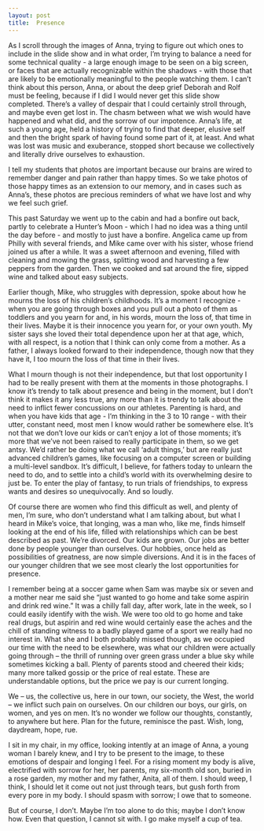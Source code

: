 ```yaml
---
layout: post
title:  Presence
---
```

As I scroll through the images of Anna, trying to figure out which ones to include in the slide show and in what order, I’m trying to balance a need for some technical quality - a large enough image to be seen on a big screen, or faces that are actually recognizable within the shadows - with those that are likely to be emotionally meaningful to the people watching them. I can’t think about this person, Anna, or about the deep grief Deborah and Rolf must be feeling, because if I did I would never get this slide show completed. There’s a valley of despair that I could certainly stroll through, and maybe even get lost in. The chasm between what we wish would have happened and what did, and the sorrow of our impotence. Anna’s life, at such a young age, held a history of trying to find that deeper, elusive self and then the bright spark of having found some part of it, at least. And what was lost was music and exuberance, stopped short because we collectively and literally drive ourselves to exhaustion. 

I tell my students that photos are important because our brains are wired to remember danger and pain rather than happy times. So we take photos of those happy times as an extension to our memory, and in cases such as Anna’s, these photos are precious reminders of what we have lost and why we feel such grief. 

This past Saturday we went up to the cabin and had a bonfire out back, partly to celebrate a Hunter’s Moon - which I had no idea was a thing until the day before - and mostly to just have a bonfire. Angelica came up from Philly with several friends, and Mike came over with his sister, whose friend joined us after a while. It was a sweet afternoon and evening, filled with cleaning and mowing the grass, splitting wood and harvesting a few peppers from the garden. Then we cooked and sat around the fire, sipped wine and talked about easy subjects.

Earlier though, Mike, who struggles with depression, spoke about how he mourns the loss of his children’s childhoods. It’s a moment I recognize - when you are going through boxes and you pull out a photo of them as toddlers and you yearn for and, in his words, mourn the loss of, that time in their lives. Maybe it is their innocence you yearn for, or your own youth. My sister says she loved their total dependence upon her at that age, which, with all respect, is a notion that I think can only come from a mother. As a father, I always looked forward to their independence, though now that they have it, I too mourn the loss of that time in their lives.

What I mourn though is not their independence, but that lost opportunity I had to be really present with them at the moments in those photographs. I know it’s trendy to talk about presence and being in the moment, but I don’t think it makes it any less true, any more than it is trendy to talk about the need to inflict fewer concussions on our athletes. Parenting is hard, and when you have kids that age - I’m thinking in the 3 to 10 range - with their utter, constant need, most men I know would rather be somewhere else. It’s not that we don’t love our kids or can’t enjoy a lot of those moments; it’s more that we’ve not been raised to really participate in them, so we get antsy. We’d rather be doing what we call ‘adult things,’ but are really just advanced children’s games, like focusing on a computer screen or building a multi-level sandbox. It’s difficult, I believe, for fathers today to unlearn the need to do, and to settle into a child’s world with its overwhelming desire to just be. To enter the play of fantasy, to run trials of friendships, to express wants and desires so unequivocally. And so loudly.

Of course there are women who find this difficult as well, and plenty of men, I’m sure, who don’t understand what I am talking about, but what I heard in Mike’s voice, that longing, was a man who, like me, finds himself looking at the end of his life, filled with relationships which can be best described as past. We’re divorced. Our kids are grown. Our jobs are better done by people younger than ourselves. Our hobbies, once held as possibilities of greatness, are now simple diversions. And it is in the faces of our younger children that we see most clearly the lost opportunities for presence. 

I remember being at a soccer game when Sam was maybe six or seven and a mother near me said she “just wanted to go home and take some aspirin and drink red wine.”  It was a chilly fall day, after work, late in the week, so I could easily identify with the wish. We were too old to go home and take real drugs, but aspirin and red wine would certainly ease the aches and the chill of standing witness to a badly played game of a sport we really had no interest in. What she and I both probably missed though, as we occupied our time with the need to be elsewhere, was what our children were actually going through – the thrill of running over green grass under a blue sky while sometimes kicking a ball. Plenty of parents stood and cheered their kids; many more talked gossip or the price of real estate. These are understandable options, but the price we pay is our current longing. 

We – us, the collective us, here in our town, our society, the West, the world – we inflict such pain on ourselves. On our children our boys, our girls, on women, and yes on men. It’s no wonder we follow our thoughts, constantly, to anywhere but here. Plan for the future, reminisce the past. Wish, long, daydream, hope, rue. 

I sit in my chair, in my office, looking intently at an image of Anna, a young woman I barely knew, and I try to be present to the image, to these emotions of despair and longing I feel. For a rising moment my body is alive, electrified with sorrow for her, her parents, my six-month old son, buried in a rose garden, my mother and my father, Anita, all of them. I should weep, I think, I should let it come out not just through tears, but gush forth from every pore in my body. I should spasm with sorrow; I owe that to someone.

But of course, I don’t. Maybe I’m too alone to do this; maybe I don’t know how. Even that question, I cannot sit with. I go make myself a cup of tea.
